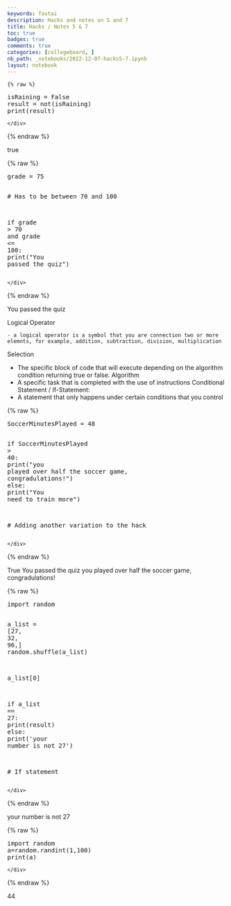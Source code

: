 ```yaml
---
keywords: fastai
description: Hacks and notes on 5 and 7
title: Hacks / Notes 5 & 7
toc: true 
badges: true
comments: true
categories: [collegeboard, ]
nb_path: _notebooks/2022-12-07-hacks5-7.ipynb
layout: notebook
---
```


<!--
#################################################
### THIS FILE WAS AUTOGENERATED! DO NOT EDIT! ###
#################################################
# file to edit: _notebooks/2022-12-07-hacks5-7.ipynb
-->

<div class="container" id="notebook-container">
        
    {% raw %}
    
<div class="cell border-box-sizing code_cell rendered">
<div class="input">

<div class="inner_cell">
    <div class="input_area">
<div class=" highlight hl-python"><pre><span></span><span class="n">isRaining</span> <span class="o">=</span> <span class="kc">False</span>
<span class="n">result</span> <span class="o">=</span> <span class="ow">not</span><span class="p">(</span><span class="n">isRaining</span><span class="p">)</span>
<span class="nb">print</span><span class="p">(</span><span class="n">result</span><span class="p">)</span>
</pre></div>

    </div>
</div>
</div>

</div>
    {% endraw %}

<div class="cell border-box-sizing text_cell rendered"><div class="inner_cell">
<div class="text_cell_render border-box-sizing rendered_html">
<p>true</p>

</div>
</div>
</div>
    {% raw %}
    
<div class="cell border-box-sizing code_cell rendered">
<div class="input">

<div class="inner_cell">
    <div class="input_area">
<div class=" highlight hl-python"><pre><span></span><span class="n">grade</span> <span class="o">=</span> <span class="mi">75</span>

<span class="c1"># Has to be between 70 and 100</span>

<span class="k">if</span> <span class="n">grade</span> <span class="o">&gt;</span> <span class="mi">70</span> <span class="ow">and</span> <span class="n">grade</span> <span class="o">&lt;=</span> <span class="mi">100</span><span class="p">:</span>
    <span class="nb">print</span><span class="p">(</span><span class="s2">&quot;You passed the quiz&quot;</span><span class="p">)</span>
</pre></div>

    </div>
</div>
</div>

</div>
    {% endraw %}

<div class="cell border-box-sizing text_cell rendered"><div class="inner_cell">
<div class="text_cell_render border-box-sizing rendered_html">
<p>You passed the quiz</p>

</div>
</div>
</div>
<div class="cell border-box-sizing text_cell rendered"><div class="inner_cell">
<div class="text_cell_render border-box-sizing rendered_html">
<p>Logical Operator</p>

<pre><code>- a logical operator is a symbol that you are connection two or more elemnts, for example, addition, subtraction, division, multiplication
</code></pre>
<p>Selection</p>
<ul>
<li>The specific block of code that will execute depending on the algorithm condition returning true or false.
Algorithm</li>
<li>A specific task that is completed with the use of instructions
Conditional Statement / If-Statement:</li>
<li>A statement that only happens under certain conditions that you control </li>
</ul>

</div>
</div>
</div>
    {% raw %}
    
<div class="cell border-box-sizing code_cell rendered">
<div class="input">

<div class="inner_cell">
    <div class="input_area">
<div class=" highlight hl-python"><pre><span></span><span class="n">SoccerMinutesPlayed</span> <span class="o">=</span> <span class="mi">48</span>

<span class="k">if</span> <span class="n">SoccerMinutesPlayed</span> <span class="o">&gt;</span> <span class="mi">40</span><span class="p">:</span>
    <span class="nb">print</span><span class="p">(</span><span class="s2">&quot;you played over half the soccer game, congradulations!&quot;</span><span class="p">)</span>
<span class="k">else</span><span class="p">:</span>
    <span class="nb">print</span><span class="p">(</span><span class="s2">&quot;You need to train more&quot;</span><span class="p">)</span>

<span class="c1"># Adding another variation to the hack</span>
</pre></div>

    </div>
</div>
</div>

</div>
    {% endraw %}

<div class="cell border-box-sizing text_cell rendered"><div class="inner_cell">
<div class="text_cell_render border-box-sizing rendered_html">
<p>True
You passed the quiz
you played over half the soccer game, congradulations!</p>

</div>
</div>
</div>
    {% raw %}
    
<div class="cell border-box-sizing code_cell rendered">
<div class="input">

<div class="inner_cell">
    <div class="input_area">
<div class=" highlight hl-python"><pre><span></span><span class="kn">import</span> <span class="nn">random</span>

<span class="n">a_list</span> <span class="o">=</span> <span class="p">[</span><span class="mi">27</span><span class="p">,</span> <span class="mi">32</span><span class="p">,</span> <span class="mi">96</span><span class="p">,]</span>
<span class="n">random</span><span class="o">.</span><span class="n">shuffle</span><span class="p">(</span><span class="n">a_list</span><span class="p">)</span>

<span class="n">a_list</span><span class="p">[</span><span class="mi">0</span><span class="p">]</span>

<span class="k">if</span> <span class="n">a_list</span> <span class="o">==</span> <span class="mi">27</span><span class="p">:</span>
    <span class="nb">print</span><span class="p">(</span><span class="n">result</span><span class="p">)</span>
<span class="k">else</span><span class="p">:</span>
    <span class="nb">print</span><span class="p">(</span><span class="s1">&#39;your number is not 27&#39;</span><span class="p">)</span>

<span class="c1"># If statement</span>
</pre></div>

    </div>
</div>
</div>

</div>
    {% endraw %}

<div class="cell border-box-sizing text_cell rendered"><div class="inner_cell">
<div class="text_cell_render border-box-sizing rendered_html">
<p>your number is not 27</p>

</div>
</div>
</div>
    {% raw %}
    
<div class="cell border-box-sizing code_cell rendered">
<div class="input">

<div class="inner_cell">
    <div class="input_area">
<div class=" highlight hl-python"><pre><span></span><span class="kn">import</span> <span class="nn">random</span>
<span class="n">a</span><span class="o">=</span><span class="n">random</span><span class="o">.</span><span class="n">randint</span><span class="p">(</span><span class="mi">1</span><span class="p">,</span><span class="mi">100</span><span class="p">)</span>
<span class="nb">print</span><span class="p">(</span><span class="n">a</span><span class="p">)</span>
</pre></div>

    </div>
</div>
</div>

</div>
    {% endraw %}

<div class="cell border-box-sizing text_cell rendered"><div class="inner_cell">
<div class="text_cell_render border-box-sizing rendered_html">
<p>44</p>

</div>
</div>
</div>
</div>
 

